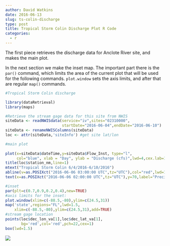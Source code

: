 ```yaml
---
author: David Watkins
date: 2016-06-13
slug: ts-colin-discharge
type: post
title: Tropical Storm Colin Discharge Plot R Code
categories:
  - r
---
```

The first piece retrieves the discharge data for Anclote River site, and makes the main plot.

In the next section we make the inset map. The important part there is the `par()` command, which limits the area of the current plot that will be used for the following commands. `plot.window` sets the axis limits, and after that are regular `map()` commands.

``` r
#Tropical Storm Colin discharge

library(dataRetrieval)
library(maps)

#Retrieve the stream gage data for this site from NWIS
siteData <- readNWISdata(service="iv",sites="02310000",
                         startDate="2016-06-04",endDate="2016-06-10")
siteData <- renameNWISColumns(siteData)
loc <- attr(siteData,'siteInfo') #get site lat/lon

#main plot
 
plot(x=siteData$dateTime,y=siteData$Flow_Inst, type="l", 
     col="blue", xlab = "Day", ylab = "Discharge (cfs)",lwd=4,cex.lab=1.5,cex.axis=1.25)
title(loc$station_nm,line=1)
mtext("Tropical Storm Colin 6/4/2016-6/10/2016")
abline(v=as.POSIXct("2016-06-06 03:00:00 UTC",tz="UTC"),col="red",lwd=1.5)
text(x=as.POSIXct("2016-06-06 02:00:00 UTC",tz="UTC"),y=70,label="Precipitation begins early Monday",srt=90,pos=3)

#inset
par(plt=c(0.7,0.9,0.2,0.4),new=TRUE)  
#axis limits for the inset:
plot.window(xlim=c(-88.5,-80),ylim=c(24.5,31))  
map('state',regions="FL",lwd=1.5,
    xlim=c(-88.5,-80),ylim=c(24.5,31),add=TRUE)
#stream gage location
points(loc$dec_lon_va[1],loc$dec_lat_va[1],
       bg='red',col='red',pch=22,cex=1) 
box(lwd=1.5)
```

<img src='/../static/ts-colin-discharge/mainPlot-1.png'/>
